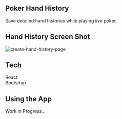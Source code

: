 ## Poker Hand History  
Save detailed hand histories while playing live poker.

## Hand History Screen Shot  
![create-hand-history-page](https://user-images.githubusercontent.com/28276414/62404301-ec1ade00-b547-11e9-84c7-e90f42e3b21f.png)

## Tech  
React  
Bootstrap

## Using the App  
Work in Progress...
